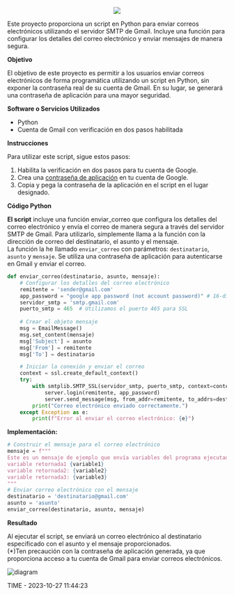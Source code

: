 <p align="center"><img src="https://github.com/ccalvop/PY-EmailSender/assets/126183973/dbf8c6a6-abde-40bb-a162-5c52cc8f04ce" /></p>

Este proyecto proporciona un script en Python para enviar correos electrónicos utilizando el servidor SMTP de Gmail. Incluye una función para configurar los detalles del correo electrónico y enviar mensajes de manera segura.

**Objetivo**

El objetivo de este proyecto es permitir a los usuarios enviar correos electrónicos de forma programática utilizando un script en Python, sin exponer la contraseña real de su cuenta de Gmail. En su lugar, se generará una contraseña de aplicación para una mayor seguridad.

**Software o Servicios Utilizados**

- Python
- Cuenta de Gmail con verificación en dos pasos habilitada

**Instrucciones**

Para utilizar este script, sigue estos pasos:

1. Habilita la verificación en dos pasos para tu cuenta de Google.  
2. Crea una [contraseña de aplicación](https://support.google.com/accounts/answer/185833?hl=en) en tu cuenta de Google.  
3. Copia y pega la contraseña de la aplicación en el script en el lugar designado.  

**Código Python**

**El script** incluye una función enviar_correo que configura los detalles del correo electrónico y envía el correo de manera segura a través del servidor SMTP de Gmail. Para utilizarlo, simplemente llama a la función con la dirección de correo del destinatario, el asunto y el mensaje.  
La función la he llamado `enviar_correo` con parámetros: `destinatario`, `asunto` y `mensaje`. Se utiliza una contraseña de aplicación para autenticarse en Gmail y enviar el correo.

```python
def enviar_correo(destinatario, asunto, mensaje):
    # Configurar los detalles del correo electrónico
    remitente = 'sender@gmail.com'
    app_password = "google app password (not account password)" # 16-digit app password
    servidor_smtp = 'smtp.gmail.com'
    puerto_smtp = 465  # Utilizamos el puerto 465 para SSL
    
    # Crear el objeto mensaje
    msg = EmailMessage()
    msg.set_content(mensaje)
    msg['Subject'] = asunto
    msg['From'] = remitente
    msg['To'] = destinatario

    # Iniciar la conexión y enviar el correo
    context = ssl.create_default_context()
    try:
        with smtplib.SMTP_SSL(servidor_smtp, puerto_smtp, context=context) as server:
            server.login(remitente, app_password)
            server.send_message(msg, from_addr=remitente, to_addrs=destinatario)
        print("Correo electrónico enviado correctamente.")
    except Exception as e:
        print(f"Error al enviar el correo electrónico: {e}")
```

**Implementación:**

```python
# Construir el mensaje para el correo electrónico
mensaje = f"""
Este es un mensaje de ejemplo que envía variables del programa ejecutado:
variable retornada1 {variable1}
variable retornada2: {variable2}
variable retornada3: {variable3}
"""
# Enviar correo electrónico con el mensaje
destinatario = 'destinatario@gmail.com'
asunto = 'asunto'
enviar_correo(destinatario, asunto, mensaje)
```

**Resultado**

Al ejecutar el script, se enviará un correo electrónico al destinatario especificado con el asunto y el mensaje proporcionados.  
(*)Ten precaución con la contraseña de aplicación generada, ya que proporciona acceso a tu cuenta de Gmail para enviar correos electrónicos.

![diagram](https://github.com/ccalvop/PY-EmailSender/assets/126183973/0c975b6a-7607-422c-934a-25a4acf22a5b)

TIME - 2023-10-27 11:44:23